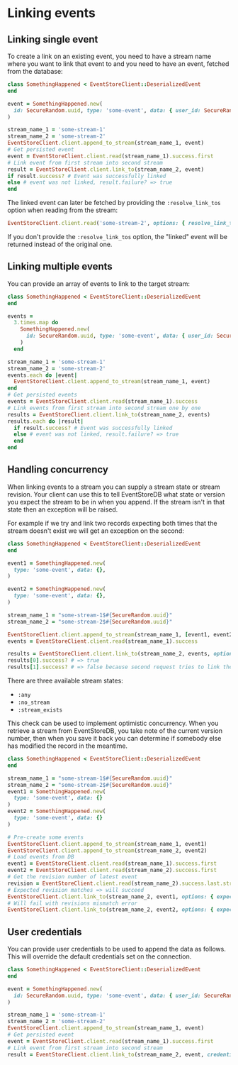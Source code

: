 # Linking events

## Linking single event

To create a link on an existing event, you need to have a stream name where you want to link that event to and you need to have an event, fetched from the database:

```ruby
class SomethingHappened < EventStoreClient::DeserializedEvent
end

event = SomethingHappened.new(
  id: SecureRandom.uuid, type: 'some-event', data: { user_id: SecureRandom.uuid, title: "Something happened" }
)

stream_name_1 = 'some-stream-1'
stream_name_2 = 'some-stream-2'
EventStoreClient.client.append_to_stream(stream_name_1, event)
# Get persisted event
event = EventStoreClient.client.read(stream_name_1).success.first
# Link event from first stream into second stream
result = EventStoreClient.client.link_to(stream_name_2, event)
if result.success? # Event was successfully linked
else # event was not linked, result.failure? => true
end
```

The linked event can later be fetched by providing the `:resolve_link_tos` option when reading from the stream:

```ruby
EventStoreClient.client.read('some-stream-2', options: { resolve_link_tos: true }).success
```

If you don't provide the `:resolve_link_tos` option, the "linked" event will be returned instead of the original one.

## Linking multiple events

You can provide an array of events to link to the target stream:

```ruby
class SomethingHappened < EventStoreClient::DeserializedEvent
end

events =
  3.times.map do
    SomethingHappened.new(
      id: SecureRandom.uuid, type: 'some-event', data: { user_id: SecureRandom.uuid, title: "Something happened" }
    )
  end

stream_name_1 = 'some-stream-1'
stream_name_2 = 'some-stream-2'
events.each do |event|
  EventStoreClient.client.append_to_stream(stream_name_1, event)
end
# Get persisted events
events = EventStoreClient.client.read(stream_name_1).success
# Link events from first stream into second stream one by one
results = EventStoreClient.client.link_to(stream_name_2, events)
results.each do |result|
  if result.success? # Event was successfully linked
  else # event was not linked, result.failure? => true
  end
end
```

## Handling concurrency

When linking events to a stream you can supply a stream state or stream revision. Your client can use this to tell EventStoreDB what state or version you expect the stream to be in when you append. If the stream isn't in that state then an exception will be raised.

For example if we try and link two records expecting both times that the stream doesn't exist we will get an exception on the second:

```ruby
class SomethingHappened < EventStoreClient::DeserializedEvent
end

event1 = SomethingHappened.new(
  type: 'some-event', data: {},
)

event2 = SomethingHappened.new(
  type: 'some-event', data: {},
)

stream_name_1 = "some-stream-1$#{SecureRandom.uuid}"
stream_name_2 = "some-stream-2$#{SecureRandom.uuid}"

EventStoreClient.client.append_to_stream(stream_name_1, [event1, event2])
events = EventStoreClient.client.read(stream_name_1).success

results = EventStoreClient.client.link_to(stream_name_2, events, options: { expected_revision: :no_stream })
results[0].success? # => true
results[1].success? # => false because second request tries to link the event with `:no_stream` expected revision
```

There are three available stream states:

- `:any`
- `:no_stream`
- `:stream_exists`

This check can be used to implement optimistic concurrency. When you retrieve a stream from EventStoreDB, you take note of the current version number, then when you save it back you can determine if somebody else has modified the record in the meantime.

```ruby
class SomethingHappened < EventStoreClient::DeserializedEvent
end

stream_name_1 = "some-stream-1$#{SecureRandom.uuid}"
stream_name_2 = "some-stream-2$#{SecureRandom.uuid}"
event1 = SomethingHappened.new(
  type: 'some-event', data: {}
)
event2 = SomethingHappened.new(
  type: 'some-event', data: {}
)

# Pre-create some events
EventStoreClient.client.append_to_stream(stream_name_1, event1)
EventStoreClient.client.append_to_stream(stream_name_2, event2)
# Load events from DB
event1 = EventStoreClient.client.read(stream_name_1).success.first
event2 = EventStoreClient.client.read(stream_name_2).success.first
# Get the revision number of latest event
revision = EventStoreClient.client.read(stream_name_2).success.last.stream_revision
# Expected revision matches => will succeed
EventStoreClient.client.link_to(stream_name_2, event1, options: { expected_revision: revision })
# Will fail with revisions mismatch error
EventStoreClient.client.link_to(stream_name_2, event2, options: { expected_revision: revision })
```

## User credentials

You can provide user credentials to be used to append the data as follows. This will override the default credentials set on the connection.

```ruby
class SomethingHappened < EventStoreClient::DeserializedEvent
end

event = SomethingHappened.new(
  id: SecureRandom.uuid, type: 'some-event', data: { user_id: SecureRandom.uuid, title: "Something happened" }
)

stream_name_1 = 'some-stream-1'
stream_name_2 = 'some-stream-2'
EventStoreClient.client.append_to_stream(stream_name_1, event)
# Get persisted event
event = EventStoreClient.client.read(stream_name_1).success.first
# Link event from first stream into second stream
result = EventStoreClient.client.link_to(stream_name_2, event, credentials: { username: 'admin', password: 'changeit' })
```
